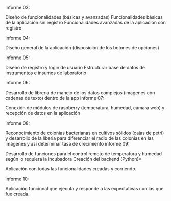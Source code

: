 informe 03: 

Diseño de funcionalidades (básicas y avanzadas)
Funcionalidades básicas de la aplicación sin registro
Funcionalidades avanzadas de la aplicación con registro

informe 04: 

Diseño general de la aplicación (disposición de los botones de opciones)

informe 05: 

Diseño de registro y login de usuario
Estructurar base de datos de instrumentos e insumos de laboratorio

informe 06: 

Desarrollo de libreria de manejo de los datos complejos (imagenes con cadenas de texto) dentro de la app
informe 07: 

Conexión de módulos de raspberry (temperatura, humedad, cámara web) y recepción de datos en la aplicación 

informe 08: 

Reconocimiento de colonias bacterianas en cultivos sólidos (cajas de petri) y desarrollo de la liberia para diferenciar el radio de las colonias en las imágenes y así determinar tasa de crecimiento
informe 09: 

Desarrollo de funciones para el control remoto de temperatura y humedad según lo requiera la incubadora
Creación del backend (Python)*

Aplicación con todas las funcionalidades creadas y corriendo.

informe 10: 

Aplicación funcional que ejecuta y responde a las expectativas con las que fue creada.
